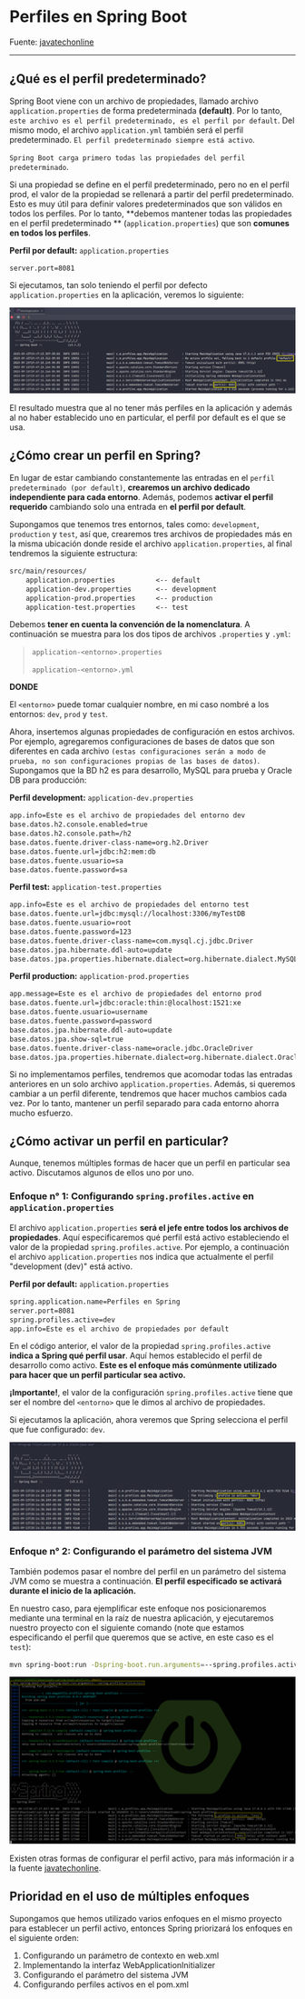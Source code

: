 # Perfiles en Spring Boot

Fuente: [javatechonline](https://javatechonline.com/profiles-in-spring-boot/?fbclid=IwAR1Etc8VN0AAfmvPSD4dau-OzzP6HVnu5cO4hhUjBZvwnW2B5YQ4O9o6_hU)

---

## ¿Qué es el perfil predeterminado?

Spring Boot viene con un archivo de propiedades, llamado archivo `application.properties` de forma predeterminada
**(default)**. Por lo tanto, `este archivo es el perfil predeterminado, es el perfil por default`. Del mismo modo,
el archivo `application.yml` también será el perfil predeterminado. `El perfil predeterminado siempre está activo`.

`Spring Boot carga primero todas las propiedades del perfil predeterminado`.

Si una propiedad se define en el perfil predeterminado, pero no en el perfil prod, el valor de la propiedad se rellenará
a partir del perfil predeterminado. Esto es muy útil para definir valores predeterminados que son válidos en todos los
perfiles. Por lo tanto, **debemos mantener todas las propiedades en el perfil predeterminado
** (`application.properties`) que son **comunes en todos los perfiles**.

**Perfil por default:** `application.properties`

````properties
server.port=8081
````

Si ejecutamos, tan solo teniendo el perfil por defecto `application.properties` en la aplicación, veremos lo siguiente:

![perfil default](./assets/perfil-default.png)

El resultado muestra que al no tener más perfiles en la aplicación y además al no haber establecido uno en particular,
el perfil por default es el que se usa.

## ¿Cómo crear un perfil en Spring?

En lugar de estar cambiando constantemente las entradas en el `perfil predeterminado (por default)`, **crearemos un
archivo dedicado independiente para cada entorno**. Además, podemos **activar el perfil requerido** cambiando solo una
entrada en **el perfil por default**.

Supongamos que tenemos tres entornos, tales como: `development`, `production` y `test`, así que, crearemos tres archivos
de propiedades más en la misma ubicación donde reside el archivo `application.properties`, al final tendremos la
siguiente estructura:

````
src/main/resources/
    application.properties          <-- default
    application-dev.properties      <-- development
    application-prod.properties     <-- production
    application-test.properties     <-- test
````

Debemos **tener en cuenta la convención de la nomenclatura**. A continuación se muestra para los dos tipos de archivos
`.properties` y `.yml`:

> `application-<entorno>.properties`
>
> `application-<entorno>.yml`

**DONDE**

El `<entorno>` puede tomar cualquier nombre, en mi caso nombré a los entornos: `dev`, `prod` y `test`.

Ahora, insertemos algunas propiedades de configuración en estos archivos. Por ejemplo, agregaremos configuraciones
de bases de datos que son diferentes en cada archivo `(estas configuraciones serán a modo de prueba, no son
configuraciones propias de las bases de datos)`. Supongamos que la BD h2 es para desarrollo, MySQL para prueba y
Oracle DB para producción:

**Perfil development:** `application-dev.properties`

````properties
app.info=Este es el archivo de propiedades del entorno dev
base.datos.h2.console.enabled=true
base.datos.h2.console.path=/h2
base.datos.fuente.driver-class-name=org.h2.Driver
base.datos.fuente.url=jdbc:h2:mem:db
base.datos.fuente.usuario=sa
base.datos.fuente.password=sa
````

**Perfil test:** `application-test.properties`

````properties
app.info=Este es el archivo de propiedades del entorno test
base.datos.fuente.url=jdbc:mysql://localhost:3306/myTestDB
base.datos.fuente.usuario=root
base.datos.fuente.password=123
base.datos.fuente.driver-class-name=com.mysql.cj.jdbc.Driver
base.datos.jpa.hibernate.ddl-auto=update
base.datos.jpa.properties.hibernate.dialect=org.hibernate.dialect.MySQL5Dialect
````

**Perfil production:** `application-prod.properties`

````properties
app.message=Este es el archivo de propiedades del entorno prod
base.datos.fuente.url=jdbc:oracle:thin:@localhost:1521:xe
base.datos.fuente.usuario=username
base.datos.fuente.password=password
base.datos.jpa.hibernate.ddl-auto=update
base.datos.jpa.show-sql=true
base.datos.fuente.driver-class-name=oracle.jdbc.OracleDriver
base.datos.jpa.properties.hibernate.dialect=org.hibernate.dialect.Oracle10gDialect
````

Si no implementamos perfiles, tendremos que acomodar todas las entradas anteriores en un solo archivo
`application.properties`. Además, si queremos cambiar a un perfil diferente, tendremos que hacer muchos cambios cada
vez. Por lo tanto, mantener un perfil separado para cada entorno ahorra mucho esfuerzo.

## ¿Cómo activar un perfil en particular?

Aunque, tenemos múltiples formas de hacer que un perfil en particular sea activo. Discutamos algunos de ellos uno por
uno.

### Enfoque n° 1: Configurando `spring.profiles.active` en `application.properties`

El archivo `application.properties` **será el jefe entre todos los archivos de propiedades**. Aquí especificaremos qué
perfil está activo estableciendo el valor de la propiedad `spring.profiles.active`. Por ejemplo, a continuación el
archivo `application.properties` nos indica que actualmente el perfil "development (dev)" está activo.

**Perfil por default:** `application.properties`

````properties
spring.application.name=Perfiles en Spring
server.port=8081
spring.profiles.active=dev
app.info=Este es el archivo de propiedades por default
````

En el código anterior, el valor de la propiedad `spring.profiles.active` **indica a Spring qué perfil usar**.
Aquí hemos establecido el perfil de desarrollo como activo. **Este es el enfoque más comúnmente utilizado para hacer
que un perfil particular sea activo.**

**¡Importante!**, el valor de la configuración `spring.profiles.active` tiene que ser el nombre del `<entorno>` que le
dimos al archivo de propiedades.

Si ejecutamos la aplicación, ahora veremos que Spring selecciona el perfil que fue configurado: `dev`.

![perfil dev](./assets/perfil-dev.png)

### Enfoque n° 2: Configurando el parámetro del sistema JVM

También podemos pasar el nombre del perfil en un parámetro del sistema JVM como se muestra a continuación. **El perfil
especificado se activará durante el inicio de la aplicación.**

En nuestro caso, para ejemplificar este enfoque nos posicionaremos mediante una terminal en la raíz de nuestra
aplicación, y ejecutaremos nuestro proyecto con el siguiente comando (note que estamos especificando el perfil que
queremos que se active, en este caso es el `test`):

````bash
mvn spring-boot:run -Dspring-boot.run.arguments=--spring.profiles.active=test
````

![perfil test](./assets/perfil-test.png)

Existen otras formas de configurar el perfil activo, para más información ir a la fuente
[javatechonline](https://javatechonline.com/profiles-in-spring-boot/#How_to_Activate_a_Particular_Profile).

## Prioridad en el uso de múltiples enfoques

Supongamos que hemos utilizado varios enfoques en el mismo proyecto para establecer un perfil activo, entonces Spring
priorizará los enfoques en el siguiente orden:

1. Configurando un parámetro de contexto en web.xml
2. Implementando la interfaz WebApplicationInitializer
3. Configurando el parámetro del sistema JVM
4. Configurando perfiles activos en el pom.xml

